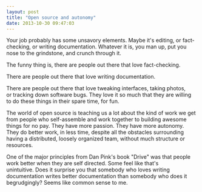 ```yaml
---
layout: post
title: "Open source and autonomy"
date: 2013-10-30 09:47:03
---
```


<p class="p1">
  Your job probably has some unsavory elements. Maybe it's editing, or fact-checking, or writing documentation. Whatever it is, you man up, put you nose to the grindstone, and crunch through it.
</p>

<p class="p1">
  The funny thing is, there are people out there that love fact-checking.
</p>

<p class="p1">
  There are people out there that love writing documentation.
</p>

<p class="p1">
  There are people out there that love tweaking interfaces, taking photos, or tracking down software bugs. They love it so much that they are willing to do these things in their spare time, for fun.
</p>

<p class="p1">
  The world of open source is teaching us a lot about the kind of work we get from people who self-assemble and work together to building awesome things for no pay. They have more passion. They have more autonomy. They do better work, in less time, despite all the obstacles surrounding having a distributed, loosely organized team, without much structure or resources.
</p>

<p class="p1">
  One of the major principles from Dan Pink's book "Drive" was that people work better when they are self directed. Some feel like that's unintuitive. Does it surprise you that somebody who loves writing documentation writes better documentation than somebody who does it begrudgingly? Seems like common sense to me.
</p>
